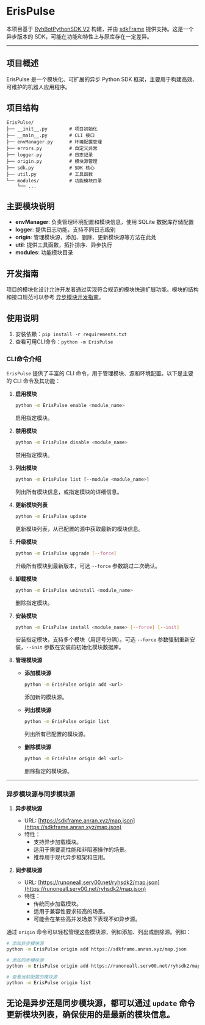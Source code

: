 # ErisPulse

本项目基于 [RyhBotPythonSDK V2](https://github.com/runoneall/RyhBotPythonSDK2) 构建，并由 [sdkFrame](https://github.com/runoneall/sdkFrame) 提供支持。这是一个异步版本的 SDK，可能在功能和特性上与原库存在一定差异。

---

## 项目概述

ErisPulse 是一个模块化、可扩展的异步 Python SDK 框架，主要用于构建高效、可维护的机器人应用程序。

## 项目结构

```
ErisPulse/
├── __init__.py        # 项目初始化
├── __main__.py        # CLI 接口
├── envManager.py      # 环境配置管理
├── errors.py          # 自定义异常
├── logger.py          # 日志记录
├── origin.py          # 模块源管理
├── sdk.py             # SDK 核心
├── util.py            # 工具函数
└── modules/           # 功能模块目录
    └── ...
```

## 主要模块说明

- **envManager**: 负责管理环境配置和模块信息，使用 SQLite 数据库存储配置
- **logger**: 提供日志功能，支持不同日志级别
- **origin**: 管理模块源，添加、删除、更新模块源等方法在此处
- **util**: 提供工具函数，拓扑排序、异步执行
- **modules**: 功能模块目录

## 开发指南

项目的模块化设计允许开发者通过实现符合规范的模块快速扩展功能。模块的结构和接口规范可以参考 [异步模块开发指南](https://github.com/wsu2059q/AsyncRyhBotPythonSDK2/blob/main/%E5%BC%82%E6%AD%A5%E6%A8%A1%E5%9D%97%E5%BC%80%E5%8F%91%E6%8C%87%E5%8D%97.md)。

## 使用说明

1. 安装依赖：`pip install -r requirements.txt`
2. 查看可用CLI命令：`python -m ErisPulse`

### CLI命令介绍

`ErisPulse` 提供了丰富的 CLI 命令，用于管理模块、源和环境配置。以下是主要的 CLI 命令及其功能：

1. **启用模块**
   ```bash
   python -m ErisPulse enable <module_name>
   ```
   启用指定模块。

2. **禁用模块**
   ```bash
   python -m ErisPulse disable <module_name>
   ```
   禁用指定模块。

3. **列出模块**
   ```bash
   python -m ErisPulse list [--module <module_name>]
   ```
   列出所有模块信息，或指定模块的详细信息。

4. **更新模块列表**
   ```bash
   python -m ErisPulse update
   ```
   更新模块列表，从已配置的源中获取最新的模块信息。

5. **升级模块**
   ```bash
   python -m ErisPulse upgrade [--force]
   ```
   升级所有模块到最新版本，可选 `--force` 参数跳过二次确认。

6. **卸载模块**
   ```bash
   python -m ErisPulse uninstall <module_name>
   ```
   删除指定模块。

7. **安装模块**
   ```bash
   python -m ErisPulse install <module_name> [--force] [--init]
   ```
   安装指定模块，支持多个模块（用逗号分隔）。可选 `--force` 参数强制重新安装，`--init` 参数在安装前初始化模块数据库。

8. **管理模块源**
   - **添加模块源**
     ```bash
     python -m ErisPulse origin add <url>
     ```
     添加新的模块源。
     
   - **列出模块源**
     ```bash
     python -m ErisPulse origin list
     ```
     列出所有已配置的模块源。
     
   - **删除模块源**
     ```bash
     python -m ErisPulse origin del <url>
     ```
     删除指定的模块源。

---

### 异步模块源与同步模块源

1. **异步模块源**
   - URL: [https://sdkframe.anran.xyz/map.json](https://sdkframe.anran.xyz/map.json)
   - 特性：
     - 支持异步加载模块。
     - 适用于需要高性能和非阻塞操作的场景。
     - 推荐用于现代异步框架和应用。

2. **同步模块源**
   - URL: [https://runoneall.serv00.net/ryhsdk2/map.json](https://runoneall.serv00.net/ryhsdk2/map.json)
   - 特性：
     - 传统同步加载模块。
     - 适用于兼容性要求较高的场景。
     - 可能会在某些高并发场景下表现不如异步源。

通过 `origin` 命令可以轻松管理这些模块源，例如添加、列出或删除源。例如：
```bash
# 添加异步模块源
python -m ErisPulse origin add https://sdkframe.anran.xyz/map.json

# 添加同步模块源
python -m ErisPulse origin add https://runoneall.serv00.net/ryhsdk2/map.json

# 查看当前配置的模块源
python -m ErisPulse origin list
```

无论是异步还是同步模块源，都可以通过 `update` 命令更新模块列表，确保使用的是最新的模块信息。
---

